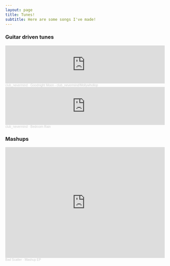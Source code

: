 ```yaml
---
layout: page
title: Tunes!
subtitle: Here are some songs I've made!
---
```


<!-- Uncomment to show all recent songs -->
<!-- <iframe width="100%" height="450" scrolling="no" frameborder="no" allow="autoplay" src="https://w.soundcloud.com/player/?url=https%3A//api.soundcloud.com/users/489476250&color=%23ff5500&auto_play=false&hide_related=false&show_comments=true&show_user=true&show_reposts=false&show_teaser=true"></iframe><div style="font-size: 10px; color: #cccccc;line-break: anywhere;word-break: normal;overflow: hidden;white-space: nowrap;text-overflow: ellipsis; font-family: Interstate,Lucida Grande,Lucida Sans Unicode,Lucida Sans,Garuda,Verdana,Tahoma,sans-serif;font-weight: 100;"><a href="https://soundcloud.com/clubnevermind" title="club_nevermind" target="_blank" style="color: #cccccc; text-decoration: none;">club_nevermind</a></div> -->

<!-- For selected works, use below -->

### Guitar driven tunes

<iframe width="100%" height="120" scrolling="no" frameborder="no" allow="autoplay" src="https://w.soundcloud.com/player/?url=https%3A//api.soundcloud.com/tracks/829447519&color=%23ff5500&auto_play=false&hide_related=false&show_comments=true&show_user=true&show_reposts=false&show_teaser=true"></iframe><div style="font-size: 10px; color: #cccccc;line-break: anywhere;word-break: normal;overflow: hidden;white-space: nowrap;text-overflow: ellipsis; font-family: Interstate,Lucida Grande,Lucida Sans Unicode,Lucida Sans,Garuda,Verdana,Tahoma,sans-serif;font-weight: 100;"><a href="https://soundcloud.com/clubnevermind" title="club_nevermind" target="_blank" style="color: #cccccc; text-decoration: none;">club_nevermind</a> · <a href="https://soundcloud.com/clubnevermind/goodnight-moon-club_nevermind-mollywhollop" title="Goodnight Moon - club_nevermind/Mollywhollop" target="_blank" style="color: #cccccc; text-decoration: none;">Goodnight Moon - club_nevermind/Mollywhollop</a></div>

<iframe width="100%" height="120" scrolling="no" frameborder="no" allow="autoplay" src="https://w.soundcloud.com/player/?url=https%3A//api.soundcloud.com/tracks/774703717&color=%23ff5500&auto_play=false&hide_related=false&show_comments=true&show_user=true&show_reposts=false&show_teaser=true"></iframe><div style="font-size: 10px; color: #cccccc;line-break: anywhere;word-break: normal;overflow: hidden;white-space: nowrap;text-overflow: ellipsis; font-family: Interstate,Lucida Grande,Lucida Sans Unicode,Lucida Sans,Garuda,Verdana,Tahoma,sans-serif;font-weight: 100;"><a href="https://soundcloud.com/clubnevermind" title="club_nevermind" target="_blank" style="color: #cccccc; text-decoration: none;">club_nevermind</a> · <a href="https://soundcloud.com/clubnevermind/bedroom-rain" title="Bedroom Rain" target="_blank" style="color: #cccccc; text-decoration: none;">Bedroom Rain</a></div>

### Mashups
<iframe width="100%" height="350" scrolling="no" frameborder="no" allow="autoplay" src="https://w.soundcloud.com/player/?url=https%3A//api.soundcloud.com/playlists/1141727233&color=%23ff5500&auto_play=false&hide_related=false&show_comments=true&show_user=true&show_reposts=false&show_teaser=true"></iframe><div style="font-size: 10px; color: #cccccc;line-break: anywhere;word-break: normal;overflow: hidden;white-space: nowrap;text-overflow: ellipsis; font-family: Interstate,Lucida Grande,Lucida Sans Unicode,Lucida Sans,Garuda,Verdana,Tahoma,sans-serif;font-weight: 100;"><a href="https://soundcloud.com/user-4585214" title="Bad Scatter" target="_blank" style="color: #cccccc; text-decoration: none;">Bad Scatter</a> · <a href="https://soundcloud.com/user-4585214/sets/mashup-ep" title="Mashup EP" target="_blank" style="color: #cccccc; text-decoration: none;">Mashup EP</a></div>
